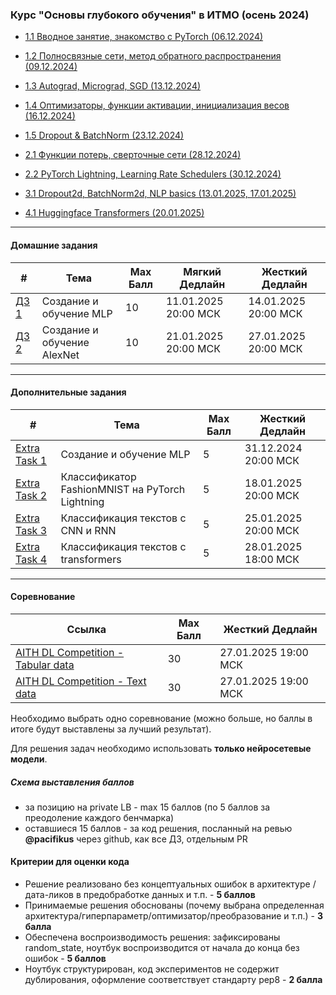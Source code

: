 ### Курс "Основы глубокого обучения" в ИТМО (осень 2024)
- [1.1 Вводное занятие, знакомство с PyTorch (06.12.2024)](Lecture%201)
- [1.2 Полносвязные сети, метод обратного распространения (09.12.2024)](Lecture%202)
- [1.3 Autograd, Micrograd, SGD (13.12.2024)](Lecture%203)
- [1.4 Оптимизаторы, функции активации, инициализация весов (16.12.2024)](Lecture%204-5)
- [1.5 Dropout & BatchNorm (23.12.2024)](Lecture%206)


- [2.1 Функции потерь, сверточные сети (28.12.2024)](Lecture%207)
- [2.2 PyTorch Lightning, Learning Rate Schedulers (30.12.2024)](Lecture%208)


- [3.1 Dropout2d, BatchNorm2d, NLP basics (13.01.2025, 17.01.2025)](Lecture%209)

- [4.1 Huggingface Transformers (20.01.2025)](Lecture%2010)
______

#### Домашние задания

| #    |   Тема   |  Max Балл | Мягкий Дедлайн | Жесткий Дедлайн |
|------|----------|-----------|----------------|-----------------|
| [ДЗ 1](HW/hw_1/itmo_dl_course_hw_1.md) | Создание и обучение MLP | 10 | 11.01.2025 20:00 МСК| 14.01.2025 20:00 МСК|
| [ДЗ 2](HW/hw_2/itmo_dl_course_hw_2.md) | Создание и обучение AlexNet | 10 | 21.01.2025 20:00 МСК| 27.01.2025 20:00 МСК|

______

#### Дополнительные задания

| #    |   Тема   |  Max Балл | Жесткий Дедлайн |
|------|----------|-----------|-----------------|
| [Extra Task 1](HW/itmo_dl_course_extra_task_1.md) | Создание и обучение MLP | 5 | 31.12.2024 20:00 МСК|
| [Extra Task 2](HW/itmo_dl_course_extra_task_2.md) | Классификатор FashionMNIST на PyTorch Lightning | 5 | 18.01.2025 20:00 МСК|
| [Extra Task 3](HW/itmo_dl_course_extra_task_3.md) | Классификация текстов с CNN и RNN | 5 | 25.01.2025 20:00 МСК|
| [Extra Task 4](HW/itmo_dl_course_extra_task_4.md) | Классификация текстов с transformers | 5 | 28.01.2025 18:00 МСК|
______

#### Соревнование

| Ссылка   | Max Балл | Жесткий Дедлайн |
|----------|----------|-----------------|
| [AITH DL Competition - Tabular data](https://www.kaggle.com/t/bde680ca0f054b4c85fc5065c9ef6fbf) | 30 | 27.01.2025 19:00 МСК|
| [AITH DL Competition - Text data](https://www.kaggle.com/t/1afde63d76e04a4b91bb3b6bdd5e08e3) | 30 | 27.01.2025 19:00 МСК|

Необходимо выбрать одно соревнование (можно больше, но баллы в итоге будут выставлены за лучший результат).

Для решения задач необходимо использовать **только нейросетевые модели**.

##### Схема выставления баллов

- за позицию на private LB - max 15 баллов (по 5 баллов за преодоление каждого бенчмарка)
- оставшиеся 15 баллов - за код решения, посланный на ревью **@pacifikus** через github, как все ДЗ, отдельным PR

#### Критерии для оценки кода 

- Решение реализовано без концептуальных ошибок в архитектуре / дата-ликов в предобработке данных и т.п. - **5 баллов**
- Принимаемые решения обоснованы (почему выбрана определенная архитектура/гиперпараметр/оптимизатор/преобразование и т.п.) - **3 балла**
- Обеспечена воспроизводимость решения: зафиксированы random_state, ноутбук воспроизводится от начала до конца без ошибок - **5 баллов**
- Ноутбук структурирован, код экспериментов не содержит дублирования, оформление соответствует стандарту pep8 - **2 балла**
